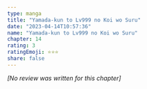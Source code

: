 ```yaml
---
type: manga
title: "Yamada-kun to Lv999 no Koi wo Suru"
date: "2023-04-14T10:57:36"
name: "Yamada-kun to Lv999 no Koi wo Suru"
chapter: 14
rating: 3
ratingEmoji: ⭐️⭐️⭐️
share: false
---
```


_[No review was written for this chapter]_
